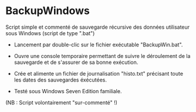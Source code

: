 # BackupWindows

Script simple et commenté de sauvegarde récursive des données utilisateur sous Windows (script de type ".bat")

* Lancement par double-clic sur le fichier exécutable "BackupWin.bat".

* Ouvre une console temporaire permettant de suivre le déroulement de la sauvegarde et de s'assurer de sa bonne exécution.

* Crée et alimente un fichier de journalisation "histo.txt" précisant toute les dates des sauvegardes éxécutées.

* Testé sous Windows Seven Edition familiale.

(NB : Script volontairement "sur-commenté" !)
